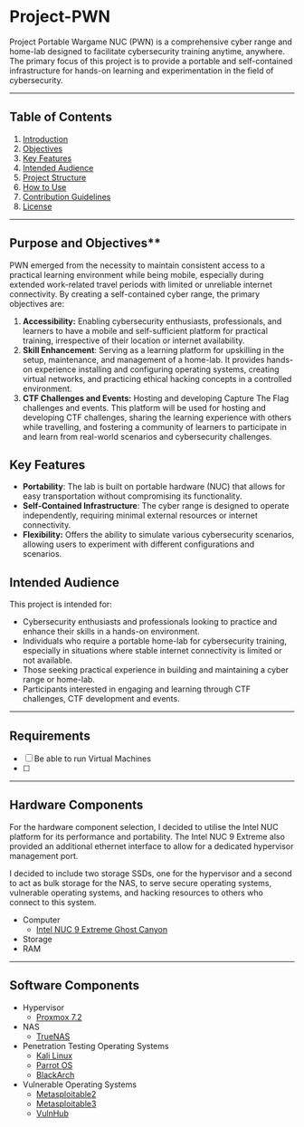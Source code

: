 # Project-PWN
Project Portable Wargame NUC (PWN) is a comprehensive cyber range and home-lab designed to facilitate cybersecurity training anytime, anywhere. The primary focus of this project is to provide a portable and self-contained infrastructure for hands-on learning and experimentation in the field of cybersecurity.

---
## Table of Contents
1. [Introduction](#Project-PWN)
2. [Objectives](#purpose-and-objectives)
3. [Key Features](#key-features)
4. [Intended Audience](#intended-audience)
5. [Project Structure](#project-structure)
6. [How to Use](#how-to-use)
7. [Contribution Guidelines](#contribution-guidelines)
8. [License](#License)

---
## Purpose and Objectives**

PWN emerged from the necessity to maintain consistent access to a practical learning environment while being mobile, especially during extended work-related travel periods with limited or unreliable internet connectivity. By creating a self-contained cyber range, the primary objectives are:

1. **Accessibility:** Enabling cybersecurity enthusiasts, professionals, and learners to have a mobile and self-sufficient platform for practical training, irrespective of their location or internet availability.
2. **Skill Enhancement**: Serving as a learning platform for upskilling in the setup, maintenance, and management of a home-lab. It provides hands-on experience installing and configuring operating systems, creating virtual networks, and practicing ethical hacking concepts in a controlled environment.
3. **CTF Challenges and Events:** Hosting and developing Capture The Flag challenges and events. This platform will be used for hosting and developing CTF challenges, sharing the learning experience with others while travelling, and fostering a community of learners to participate in and learn from real-world scenarios and cybersecurity challenges.

## Key Features
- **Portability**: The lab is built on portable hardware (NUC) that allows for easy transportation without compromising its functionality.
- **Self-Contained Infrastructure**: The cyber range is designed to operate independently, requiring minimal external resources or internet connectivity.
- **Flexibility:** Offers the ability to simulate various cybersecurity scenarios, allowing users to experiment with different configurations and scenarios.

## Intended Audience
This project is intended for:

- Cybersecurity enthusiasts and professionals looking to practice and enhance their skills in a hands-on environment.
- Individuals who require a portable home-lab for cybersecurity training, especially in situations where stable internet connectivity is limited or not available.
- Those seeking practical experience in building and maintaining a cyber range or home-lab.
- Participants interested in engaging and learning through CTF challenges, CTF development and events.

---
## Requirements
- [ ] Be able to run Virtual Machines
- [ ] 

---

## Hardware Components
For the hardware component selection, I decided to utilise the Intel NUC platform for its performance and portability. The Intel NUC 9 Extreme also provided an additional ethernet interface to allow for a dedicated hypervisor management port.

I decided to include two storage SSDs, one for the hypervisor and a second to act as bulk storage for the NAS, to serve secure operating systems, vulnerable operating systems, and hacking resources to others who connect to this system.

- Computer
  - [Intel NUC 9 Extreme Ghost Canyon]()
- Storage
- RAM
---

## Software Components

- Hypervisor
  - [Proxmox 7.2]()
- NAS
  - [TrueNAS]()
- Penetration Testing Operating Systems
  - [Kali Linux]()
  - [Parrot OS]()
  - [BlackArch]()
- Vulnerable Operating Systems
  - [Metasploitable2]()
  - [Metasploitable3]()
  - [VulnHub]()
